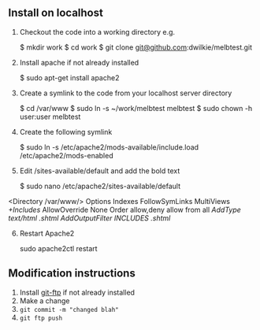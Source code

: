## Install on localhost

1. Checkout the code into a working directory e.g.

    $ mkdir work
    $ cd work
    $ git clone git@github.com:dwilkie/melbtest.git

2. Install apache if not already installed

    $ sudo apt-get install apache2

3. Create a symlink to the code from your localhost server directory

    $ cd /var/www
    $ sudo ln -s ~/work/melbtest melbtest
    $ sudo chown -h user:user melbtest

4. Create the following symlink

    $ sudo ln -s /etc/apache2/mods-available/include.load /etc/apache2/mods-enabled

5. Edit /sites-available/default and add the bold text

    $ sudo nano /etc/apache2/sites-available/default

<Directory /var/www/>
  Options Indexes FollowSymLinks MultiViews *+Includes*
  AllowOverride None
  Order allow,deny
  allow from all
  *AddType text/html .shtml*
  *AddOutputFilter INCLUDES .shtml*
</Directory>

6. Restart Apache2

    sudo apache2ctl restart

## Modification instructions

1. Install [git-ftp](https://github.com/resmo/git-ftp) if not already installed
2. Make a change
3. `git commit -m "changed blah"`
4. `git ftp push`

